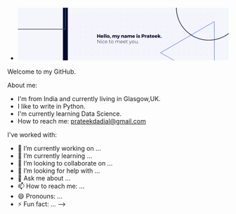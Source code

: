 - ![alt text](https://github.com/pdadial/pdadial/blob/main/banner.png "Banner")

Welcome to my GitHub.

About me:
* I'm from India and currently living in Glasgow,UK.
* I like to write in Python.
* I'm currently learning Data Science.
* How to reach me: [prateekdadial@gmail.com](mailto:prateekdadial@gmail.com)

I've worked with:


- 🔭 I’m currently working on ...
- 🌱 I’m currently learning ...
- 👯 I’m looking to collaborate on ...
- 🤔 I’m looking for help with ...
- 💬 Ask me about ...
- 📫 How to reach me: ...
- 😄 Pronouns: ...
- ⚡ Fun fact: ...
-->
